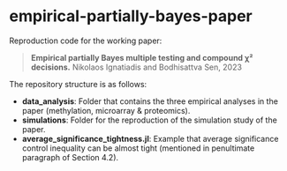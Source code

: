 # empirical-partially-bayes-paper

Reproduction code for the working paper:

> **Empirical partially Bayes multiple testing and compound χ² decisions.** Nikolaos Ignatiadis and Bodhisattva Sen, 2023

The repository structure is as follows:

* **data_analysis**: Folder that contains the three empirical analyses in the paper (methylation, microarray & proteomics).
* **simulations**: Folder for the reproduction of the simulation study of the paper.
* **average_significance_tightness.jl**: Example that average significance control inequality can be almost tight (mentioned in penultimate paragraph of Section 4.2).